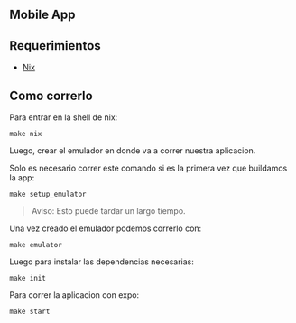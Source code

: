 ## Mobile App

## Requerimientos
- [Nix](https://nix.dev/tutorials/install-nix)

## Como correrlo

Para entrar en la shell de nix:
```
make nix
```

Luego, crear el emulador en donde va a correr nuestra aplicacion.

Solo es necesario correr este comando si es la primera vez que buildamos la app:
```
make setup_emulator
```
> Aviso: Esto puede tardar un largo tiempo.

Una vez creado el emulador podemos correrlo con:
```
make emulator
```

Luego para instalar las dependencias necesarias:
```
make init
```

Para correr la aplicacion con expo:
```
make start
```